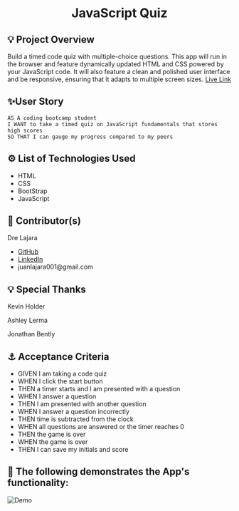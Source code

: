 <h1 align='center'>JavaScript Quiz</h1>
<h2>💡 Project Overview</h2>
<p>Build a timed code quiz with multiple-choice questions. This app will run in the browser and feature dynamically updated HTML and CSS powered by your JavaScript code. It will also feature a clean and polished user interface and be responsive, ensuring that it adapts to multiple screen sizes.
<a href='https://juanlajara.github.io/JS-Quiz/' target='_blank'>Live Link</a>
</p>

<h2> ✨User Story</h2>

```
AS A coding bootcamp student
I WANT to take a timed quiz on JavaScript fundamentals that stores high scores
SO THAT I can gauge my progress compared to my peers
```

<h2>⚙️ List of Technologies Used</h2>
<ul>
    <li>HTML</li>
    <li>CSS</li>
    <li>BootStrap</li>
    <li>JavaScript</li>
</ul>
<h2>📓 Contributor(s)</h2>
<p>Dre Lajara</p>
<ul>
    <li><a href='https://github.com/juanlajara/juanlajara.github.io' target='_blank'>GitHub</a></li>
    <li><a href='https://www.linkedin.com/in/juan-andres-lajara-179a8442' target='_blank'>LinkedIn</a></li>
    <li>juanlajara001@gmail.com</li>
</ul>
<h2>💡 Special Thanks</h2>
<p>Kevin Holder</p>
<p>Ashley Lerma</p>
<p>Jonathan Bently</p>

<h2>⚓ Acceptance Criteria</h2>

- GIVEN I am taking a code quiz
- WHEN I click the start button
- THEN a timer starts and I am presented with a question
- WHEN I answer a question
- THEN I am presented with another question
- WHEN I answer a question incorrectly
- THEN time is subtracted from the clock
- WHEN all questions are answered or the timer reaches 0
- THEN the game is over
- WHEN the game is over
- THEN I can save my initials and score

<h2>🎉 The following demonstrates the App's functionality:</h2>

![Demo](https://github.com/juanlajara/JS-Quiz/blob/master/Assets/img/JS%20Quiz%20Demo.gif)
